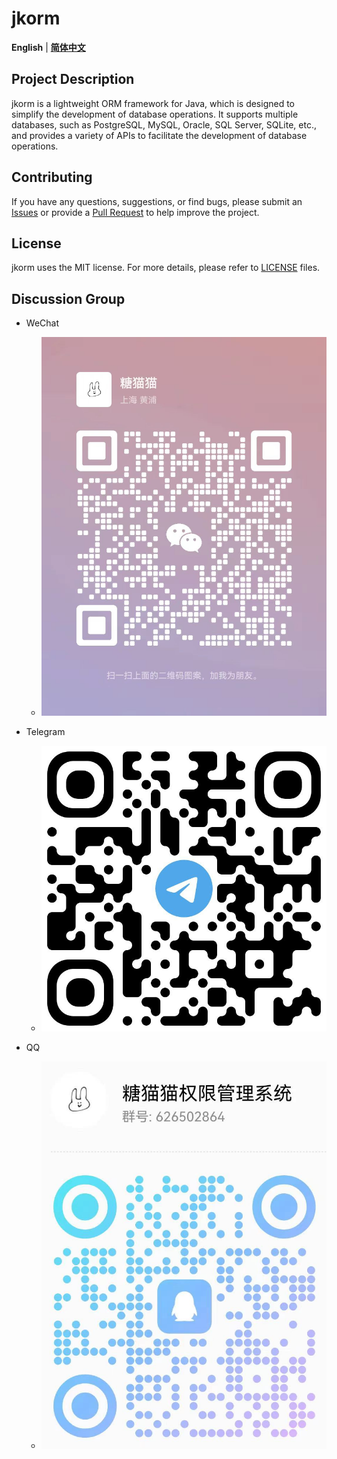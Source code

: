 # jkorm

**English** | [**简体中文**](./README.zh.md)

## Project Description

jkorm is a lightweight ORM framework for Java, which is designed to simplify the development of database operations. It supports multiple databases, such as PostgreSQL, MySQL, Oracle, SQL Server, SQLite, etc., and provides a variety of APIs to facilitate the development of database operations.

## Contributing

If you have any questions, suggestions, or find bugs, please submit an [Issues](https://github.com/tangllty/jkorm/issues/new) or provide a [Pull Request](https://github.com/tangllty/jkorm/pull/new) to help improve the project.

## License

jkorm uses the MIT license. For more details, please refer to [LICENSE](https://github.com/tangllty/jkorm/blob/master/LICENSE) files.

## Discussion Group

- WeChat

    - ![WeChat](https://github.com/tangllty/tang-docs/raw/master/docs/public/wechat.png)
- Telegram

    - ![Telegram](https://github.com/tangllty/tang-docs/raw/master/docs/public/telegram.png)
- QQ

    - ![QQ](https://github.com/tangllty/tang-docs/raw/master/docs/public/qq.png)
